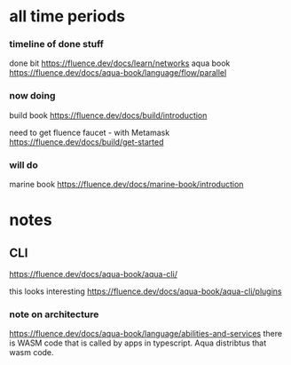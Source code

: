 
# all time periods
### timeline of done stuff

done bit
https://fluence.dev/docs/learn/networks
aqua book
https://fluence.dev/docs/aqua-book/language/flow/parallel

### now doing
build book
https://fluence.dev/docs/build/introduction

need to get fluence faucet - with Metamask
https://fluence.dev/docs/build/get-started


### will do 
marine book
https://fluence.dev/docs/marine-book/introduction


# notes
## CLI
https://fluence.dev/docs/aqua-book/aqua-cli/

this looks interesting
https://fluence.dev/docs/aqua-book/aqua-cli/plugins


### note on architecture
https://fluence.dev/docs/aqua-book/language/abilities-and-services
there is WASM code that is called by apps in typescript. Aqua distribtus that wasm code.


